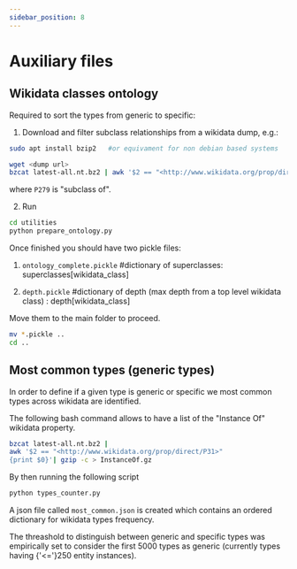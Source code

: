 ```yaml
---
sidebar_position: 8
---
```


# Auxiliary files

## Wikidata classes ontology

Required to sort the types from generic to specific:

1. Download and filter subclass relationships from a wikidata dump, e.g.:

```bash
sudo apt install bzip2   #or equivament for non debian based systems

wget <dump url>
bzcat latest-all.nt.bz2 | awk '$2 == "<http://www.wikidata.org/prop/direct/P279>" {print $0}'| gzip -c > ontology_all.gz
```

where `P279` is "subclass of".

2. Run

```bash
cd utilities
python prepare_ontology.py
```

Once finished you should have two pickle files:

1. `ontology_complete.pickle` #dictionary of superclasses: superclasses[wikidata_class]

2. `depth.pickle` #dictionary of depth (max depth from a top level wikidata class) : depth[wikidata_class]

Move them to the main folder to proceed.

```bash
mv *.pickle ..
cd ..
```

## Most common types (generic types)

In order to define if a given type is generic or specific we most common types across wikidata are identified.

The following bash command allows to have a list of the "Instance Of" wikidata property.

```bash
bzcat latest-all.nt.bz2 |
awk '$2 == "<http://www.wikidata.org/prop/direct/P31>"
{print $0}'| gzip -c > InstanceOf.gz
```

By then running the following script

```bash
python types_counter.py
```

A json file called `most_common.json` is created which contains an ordered dictionary for wikidata types frequency.

The threashold to distinguish between generic and specific types was empirically set to consider the first 5000 types as generic (currently types having {'<='}250 entity instances).
